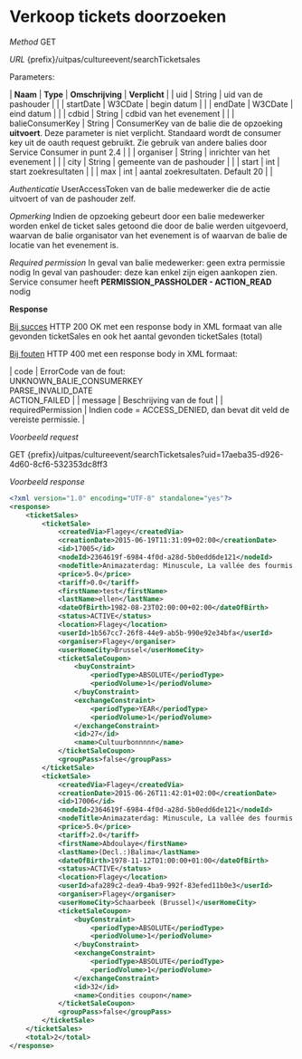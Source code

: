 ---
---

# Verkoop tickets doorzoeken

_Method_
GET

_URL_
{prefix}/uitpas/cultureevent/searchTicketsales

Parameters:

| **Naam** | **Type** | **Omschrijving** | **Verplicht** |
| uid | String | uid van de pashouder |  |
| startDate | W3CDate | begin datum |  |
| endDate | W3CDate | eind datum |  |
| cdbid | String | cdbid van het evenement |  |
| balieConsumerKey | String | ConsumerKey van de balie die de opzoeking **uitvoert**. Deze parameter is niet verplicht. Standaard wordt de consumer key uit de oauth request gebruikt. Zie gebruik van andere balies door Service Consumer in punt 2.4 |  |
| organiser | String | inrichter van het evenement |  |
| city | String | gemeente van de pashouder |  |
| start | int | start zoekresultaten |  |
| max | int | aantal zoekresultaten. Default 20 |  |

_Authenticatie_
UserAccessToken van de balie medewerker die de actie uitvoert of van de pashouder zelf.

_Opmerking_
Indien de opzoeking gebeurt door een balie medewerker worden enkel de ticket sales getoond die door de balie werden uitgevoerd, waarvan de balie organisator van het evenement is of waarvan de balie de locatie van het evenement is.

_Required permission_
In geval van balie medewerker: geen extra permissie nodig
In geval van pashouder: deze kan enkel zijn eigen aankopen zien. Service consumer heeft **PERMISSION_PASSHOLDER - ACTION_READ** nodig

**Response**

<u>Bij succes</u>
HTTP 200 OK met een response body in XML formaat van alle gevonden ticketSales en ook het aantal gevonden ticketSales (total)

<u>Bij fouten</u>
HTTP 400 met een response body in XML formaat:

| code | ErrorCode van de fout:<br>UNKNOWN_BALIE_CONSUMERKEY<br>PARSE_INVALID_DATE<br>ACTION_FAILED |
| message | Beschrijving van de fout |
| requiredPermission | Indien code = ACCESS_DENIED, dan bevat dit veld de vereiste permissie. |

_Voorbeeld request_

GET {prefix}/uitpas/cultureevent/searchTicketsales?uid=17aeba35-d926-4d60-8cf6-532353dc8ff3

_Voorbeeld response_


~~~xml
<?xml version="1.0" encoding="UTF-8" standalone="yes"?>
<response>
    <ticketSales>
        <ticketSale>
            <createdVia>Flagey</createdVia>
            <creationDate>2015-06-19T11:31:09+02:00</creationDate>
            <id>17005</id>
            <nodeId>2364619f-6984-4f0d-a28d-5b0edd6de121</nodeId>
            <nodeTitle>Animazaterdag: Minuscule, La vallée des fourmis perdues</nodeTitle>
            <price>5.0</price>
            <tariff>0.0</tariff>
            <firstName>test</firstName>
            <lastName>ellen</lastName>
            <dateOfBirth>1982-08-23T02:00:00+02:00</dateOfBirth>
            <status>ACTIVE</status>
            <location>Flagey</location>
            <userId>1b567cc7-26f8-44e9-ab5b-990e92e34bfa</userId>
            <organiser>Flagey</organiser>
            <userHomeCity>Brussel</userHomeCity>
            <ticketSaleCoupon>
                <buyConstraint>
                    <periodType>ABSOLUTE</periodType>
                    <periodVolume>1</periodVolume>
                </buyConstraint>
                <exchangeConstraint>
                    <periodType>YEAR</periodType>
                    <periodVolume>1</periodVolume>
                </exchangeConstraint>
                <id>27</id>
                <name>Cultuurbonnnnn</name>
            </ticketSaleCoupon>
            <groupPass>false</groupPass>
        </ticketSale>
        <ticketSale>
            <createdVia>Flagey</createdVia>
            <creationDate>2015-06-26T11:42:01+02:00</creationDate>
            <id>17006</id>
            <nodeId>2364619f-6984-4f0d-a28d-5b0edd6de121</nodeId>
            <nodeTitle>Animazaterdag: Minuscule, La vallée des fourmis perdues</nodeTitle>
            <price>5.0</price>
            <tariff>2.0</tariff>
            <firstName>Abdoulaye</firstName>
            <lastName>(Decl.:)Balima</lastName>
            <dateOfBirth>1978-11-12T01:00:00+01:00</dateOfBirth>
            <status>ACTIVE</status>
            <location>Flagey</location>
            <userId>afa289c2-dea9-4ba9-992f-83efed11b0e3</userId>
            <organiser>Flagey</organiser>
            <userHomeCity>Schaarbeek (Brussel)</userHomeCity>
            <ticketSaleCoupon>
                <buyConstraint>
                    <periodType>ABSOLUTE</periodType>
                    <periodVolume>1</periodVolume>
                </buyConstraint>
                <exchangeConstraint>
                    <periodType>ABSOLUTE</periodType>
                    <periodVolume>1</periodVolume>
                </exchangeConstraint>
                <id>32</id>
                <name>Condities coupon</name>
            </ticketSaleCoupon>
            <groupPass>false</groupPass>
        </ticketSale>
    </ticketSales>
    <total>2</total>
</response>
~~~
